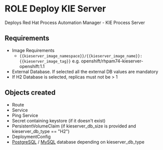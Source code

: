 # ROLE Deploy KIE Server

Deploys Red Hat Process Automation Manager - KIE Process Server

## Requirements

* Image Requirements
  * `{{kieserver_image_namespace}}/{{kieserver_image_name}}:{{kieserver_image_tag}}` e.g. openshift/rhpam74-kieserver-openshift:1.1
* External Database. If selected all the external DB values are mandatory
* If H2 Database is selected, replicas must not be > 1

## Objects created

* Route
* Service
* Ping Service
* Secret containing keystore (if it doesn't exist)
* PersistentVolumeClaim (if kieserver_db_size is provided and kieserver_db_type == "H2")
* DeploymentConfig
* [PostgreSQL](../deploy-postgresql/README.md) / [MySQL](../deploy-mysql/README.md) database depending on kieserver_db_type
